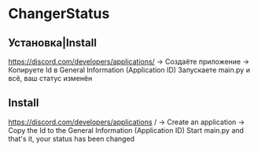 # ChangerStatus
## Установка|Install
https://discord.com/developers/applications/ -> Создаёте приложение -> Копируете Id в General Information (Application ID)
Запускаете main.py и всё, ваш статус изменён
## Install
https://discord.com/developers/applications / -> Create an application -> Copy the Id to the General Information (Application ID)
Start main.py and that's it, your status has been changed
